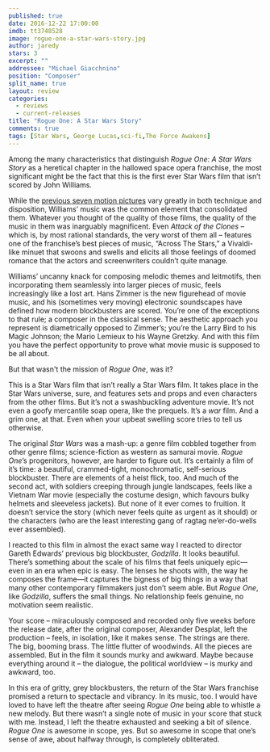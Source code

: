 ```yaml
---
published: true
date: 2016-12-22 17:00:00
imdb: tt3748528
image: rogue-one-a-star-wars-story.jpg
author: jaredy
stars: 3
excerpt: ""
addressee: "Michael Giacchnino"
position: "Composer"
split_name: true
layout: review
categories: 
  - reviews
  - current-releases
title: "Rogue One: A Star Wars Story"
comments: true
tags: [Star Wars, George Lucas,sci-fi,The Force Awakens]
---
```

Among the many characteristics that distinguish _Rogue One: A Star Wars Story_ as a heretical chapter in the hallowed space opera franchise, the most significant might be the fact that this is the first ever Star Wars film that isn’t scored by John Williams. 

While the [previous seven motion pictures](http://www.dearcastandcrew.com/content/2015/12/11/star-wars-week.html) vary greatly in both technique and disposition, Williams’ music was the common element that consolidated them. Whatever you thought of the quality of those films, the quality of the music in them was inarguably magnificent. Even _Attack of the Clones_ – which is, by most rational standards, the very worst of them all – features one of the franchise’s best pieces of music, “Across The Stars,” a Vivaldi-like minuet that swoons and swells and elicits all those feelings of doomed romance that the actors and screenwriters couldn’t quite manage.

Williams’ uncanny knack for composing melodic themes and leitmotifs, then incorporating them seamlessly into larger pieces of music, feels increasingly like a lost art. Hans Zimmer is the new figurehead of movie music, and his (sometimes very moving) electronic soundscapes have defined how modern blockbusters are scored. You’re one of the exceptions to that rule; a composer in the classical sense. The aesthetic approach you represent is diametrically opposed to Zimmer’s; you’re the Larry Bird to his Magic Johnson; the Mario Lemieux to his Wayne Gretzky. And with this film you have the perfect opportunity to prove what movie music is supposed to be all about. 

But that wasn't the mission of _Rogue One_, was it? 

This is a Star Wars film that isn’t really a Star Wars film. It takes place in the Star Wars universe, sure, and features sets and props and even characters from the other films. But it’s not a swashbuckling adventure movie. It’s not even a goofy mercantile soap opera, like the prequels. It’s a _war_ film. And a grim one, at that. Even when your upbeat swelling score tries to tell us otherwise. 

The original _Star Wars_ was a mash-up: a genre film cobbled together from other genre films; science-fiction as western as samurai movie. _Rogue One_’s progenitors, however, are harder to figure out. It’s certainly a film of it’s time: a beautiful, crammed-tight, monochromatic, self-serious blockbuster. There are elements of a heist flick, too. And much of the second act, with soldiers creeping through jungle landscapes, feels like a Vietnam War movie (especially  the costume design, which favours bulky helmets and sleeveless jackets). But none of it ever comes to fruition. It doesn’t service the story (which never feels quite as urgent as it should) or the characters (who are the least interesting gang of ragtag ne’er-do-wells ever assembled).

I reacted to this film in almost the exact same way I reacted to director Gareth Edwards’ previous big blockbuster, _Godzilla_. It looks beautiful. There’s something about the scale of his films that feels uniquely epic—even in an era when epic is easy. The lenses he shoots with, the way he composes the frame—it captures the bigness of big things in a way that many other contemporary filmmakers just don’t seem able. But _Rogue One_, like _Godzilla_, suffers the small things. No relationship feels genuine, no motivation seem realistic. 

Your score – miraculously composed and recorded only five weeks before the release date, after the original composer, Alexander Desplat, left the production – feels, in isolation, like it makes sense. The strings are there. The big, booming brass. The little flutter of woodwinds. All the pieces are assembled. But in the film it sounds murky and awkward. Maybe because everything around it – the dialogue, the political worldview – is murky and awkward, too.

In this era of gritty, grey blockbusters, the return of the Star Wars franchise promised a return to spectacle and vibrancy. In its music, too. I would have loved to have left the theatre after seeing _Rogue One_ being able to whistle a new melody. But there wasn’t a single note of music in your score that stuck with me. Instead, I left the theatre exhausted and seeking a bit of silence. _Rogue One_ is awesome in scope, yes. But so awesome in scope that one’s sense of awe, about halfway through, is completely obliterated.